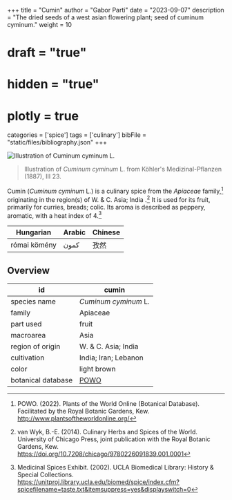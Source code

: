 +++
title = "Cumin"
author = "Gabor Parti"
date = "2023-09-07"
description = "The dried seeds of a west asian flowering plant; seed of cuminum cyminum."
weight = 10
# draft = "true"
# hidden = "true"
# plotly = true
categories = ['spice']
tags = ['culinary']
bibFile = "static/files/bibliography.json"
+++

![Illustration of *Cuminum cyminum* L.](/images/illustrations/cumin.png?width=25vw "Illustration of *Cuminum cyminum* L. from Köhler's Medizinal-Pflanzen (1887), III 23.")

>Illustration of *Cuminum cyminum* L. from Köhler's Medizinal-Pflanzen (1887), III 23.

Cumin (*Cuminum cyminum* L.) is a culinary spice from the *Apiaceae* family,[^powo] originating in the region(s) of W. \& C. Asia; India .[^van_wyk_culinary_2014] It is used for its fruit, primarily for curries, breads; colic. Its aroma is described as peppery, aromatic, with a heat index of 4.[^ucla_medicinal_2002]

|  Hungarian |Arabic|Chinese|
|------------|------|-------|
|római kömény| كمون |   孜然  |

## Overview

|        id        |                       cumin                       |
|------------------|---------------------------------------------------|
|   species name   |                *Cuminum cyminum* L.               |
|      family      |                      Apiaceae                     |
|     part used    |                       fruit                       |
|     macroarea    |                        Asia                       |
| region of origin |               W. \& C. Asia; India                |
|    cultivation   |                India; Iran; Lebanon               |
|       color      |                    light brown                    |
|botanical database|[POWO](https://powo.science.kew.org/taxon/840882-1)|

[^powo]: POWO. (2022). Plants of the World Online (Botanical Database). Facilitated by the Royal Botanic Gardens, Kew. http://www.plantsoftheworldonline.org/
[^van_wyk_culinary_2014]: van Wyk, B.-E. (2014). Culinary Herbs and Spices of the World. University of Chicago Press, joint publication with the Royal Botanic Gardens, Kew. https://doi.org/10.7208/chicago/9780226091839.001.0001
[^ucla_medicinal_2002]: Medicinal Spices Exhibit. (2002). UCLA Biomedical Library: History & Special Collections. https://unitproj.library.ucla.edu/biomed/spice/index.cfm?spicefilename=taste.txt&itemsuppress=yes&displayswitch=0

